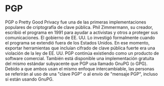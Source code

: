 [Title]: # (PGP)
[Order]: # (90)

# PGP 

PGP o Pretty Good Privacy fue una de las primeras implementaciones populares de criptografía de clave pública. Phil Zimmermann, su creador, escribió el programa en 1991 para ayudar a activistas y otros a proteger sus comunicaciones. El gobierno de EE. UU. Lo investigó formalmente cuando el programa se extendió fuera de los Estados Unidos. En ese momento, exportar herramientas que incluían cifrado de clave pública fuerte era una violación de la ley de EE. UU. PGP continúa existiendo como un producto de software comercial. También está disponible una implementación gratuita del mismo estándar subyacente que PGP usa llamado GnuPG (o GPG). Debido a que ambos usan el mismo enfoque intercambiable, las personas se referirán al uso de una "clave PGP" o al envío de "mensaje PGP", incluso si están usando GnuPG.